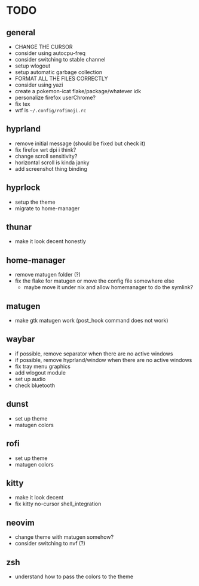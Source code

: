 # TODO

## general

- CHANGE THE CURSOR
- consider using autocpu-freq
- consider switching to stable channel
- setup wlogout
- setup automatic garbage collection
- FORMAT ALL THE FILES CORRECTLY
- consider using yazi
- create a pokemon-icat flake/package/whatever idk
- personalize firefox userChrome?
- fix tex
- wtf is `~/.config/rofimoji.rc`

## hyprland

- remove initial message (should be fixed but check it)
- fix firefox wrt dpi i think?
- change scroll sensitivity?
- horizontal scroll is kinda janky
- add screenshot thing binding

## hyprlock

- setup the theme
- migrate to home-manager

## thunar

- make it look decent honestly

## home-manager

- remove matugen folder (?)
- fix the flake for matugen or move the config file somewhere else
  - maybe move it under nix and allow homemanager to do the symlink?

## matugen

- make gtk matugen work (post_hook command does not work)

## waybar

- if possible, remove separator when there are no active windows
- if possible, remove hyprland/window when there are no active windows
- fix tray menu graphics
- add wlogout module
- set up audio
- check bluetooth

## dunst

- set up theme
- matugen colors

## rofi

- set up theme
- matugen colors

## kitty

- make it look decent
- fix kitty no-cursor shell_integration

## neovim

- change theme with matugen somehow?
- consider switching to nvf (?)

## zsh

- understand how to pass the colors to the theme

